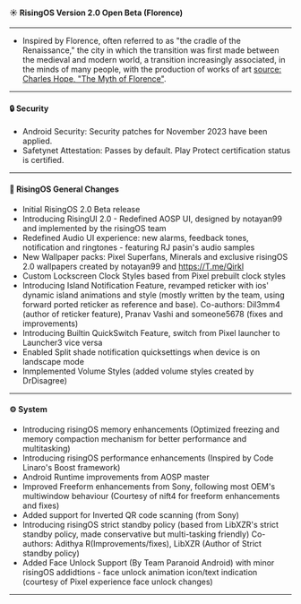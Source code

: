 #### ☀️ RisingOS Version 2.0 Open Beta (Florence)

---

- Inspired by Florence, often referred to as "the cradle of the Renaissance," the city in which the transition was first made between the medieval and modern world, a transition increasingly associated, in the minds of many people, with the production of works of art [source: Charles Hope, "The Myth of Florence"](https://www.nybooks.com/articles/1996/10/31/the-myth-of-florence/).

---

#### 🔒 Security
- Android Security: Security patches for November 2023 have been applied.
- Safetynet Attestation: Passes by default. Play Protect certification status is certified.

---

#### 💬 RisingOS General Changes
- Initial RisingOS 2.0 Beta release
- Introducing RisingUI 2.0 - Redefined AOSP UI, designed by notayan99 and implemented by the risingOS team
- Redefined Audio UI experience: new alarms, feedback tones, notification and ringtones - featuring RJ pasin's audio samples
- New Wallpaper packs: Pixel Superfans, Minerals and exclusive risingOS 2.0 wallpapers created by notayan99 and https://T.me/Qirkl
- Custom Lockscreen Clock Styles based from Pixel prebuilt clock styles
- Introducing Island Notification Feature, revamped reticker with ios' dynamic island animations and style (mostly written by the team, using forward ported reticker as reference and base). Co-authors: Dil3mm4 (author of reticker feature), Pranav Vashi and someone5678 (fixes and improvements)
- Introducing Builtin QuickSwitch Feature, switch from Pixel launcher to Launcher3 vice versa
- Enabled Split shade notification quicksettings when device is on landscape mode
- Inmplemented Volume Styles (added volume styles created by DrDisagree)
---

#### ⚙️ System
- Introducing risingOS memory enhancements (Optimized freezing and memory compaction mechanism for better performance and multitasking)
- Introducing risingOS performance enhancements (Inspired by Code Linaro's Boost framework)
- Android Runtime improvements from AOSP master
- Improved Freeform enhancements from Sony, following most OEM's multiwindow behaviour (Courtesy of nift4 for freeform enhancements and fixes)
- Added support for Inverted QR code scanning (from Sony)
- Introducing risingOS strict standby policy (based from LibXZR's strict standby policy,  made conservative but multi-tasking friendly) Co-authors: Adithya R(Improvements/fixes), LibXZR (Author of Strict standby policy)
- Added Face Unlock Support (By Team Paranoid Android) with minor risingOS addidtions - face unlock animation icon/text indication (courtesy of Pixel experience face unlock changes)
---
